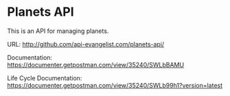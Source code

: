 # Planets API
This is an API for managing planets.

URL: http://github.com/api-evangelist.com/planets-api/

Documentation: https://documenter.getpostman.com/view/35240/SWLbBAMU

Life Cycle Documentation: https://documenter.getpostman.com/view/35240/SWLb99h1?version=latest
